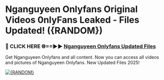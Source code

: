 # Nganguyeen Onlyfans Original Videos 0nlyFans Leaked - Files Updated! ({RANDOM})

<h3>🔴 CLICK HERE 🌐==►► <a href="https://betterlinks.top/A2PfLJ" rel="nofollow">Nganguyeen Onlyfans Updated Files</a></h3>

Get Nganguyeen Onlyfans and all content. Now you can access all videos and pictures of Nganguyeen Onlyfans. New Updated Files 2025!

[![{RANDOM}](https://i.imgur.com/ppqm5kG.gif)](https://betterlinks.top/A2PfLJ)